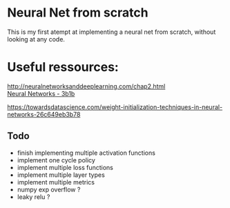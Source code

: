 # Neural Net from scratch

This is my first atempt at implementing a neural net from scratch, without looking at any code.

# Useful ressources:
http://neuralnetworksanddeeplearning.com/chap2.html  
[Neural Networks - 3b1b](https://www.youtube.com/watch?v=aircAruvnKk&list=PLZHQObOWTQDNU6R1_67000Dx_ZCJB-3pi)  

https://towardsdatascience.com/weight-initialization-techniques-in-neural-networks-26c649eb3b78

## Todo
* finish implementing multiple activation functions
* implement one cycle policy
* implement multiple loss functions
* implement multiple layer types
* implement multiple metrics
* numpy exp overflow ?
* leaky relu ?

